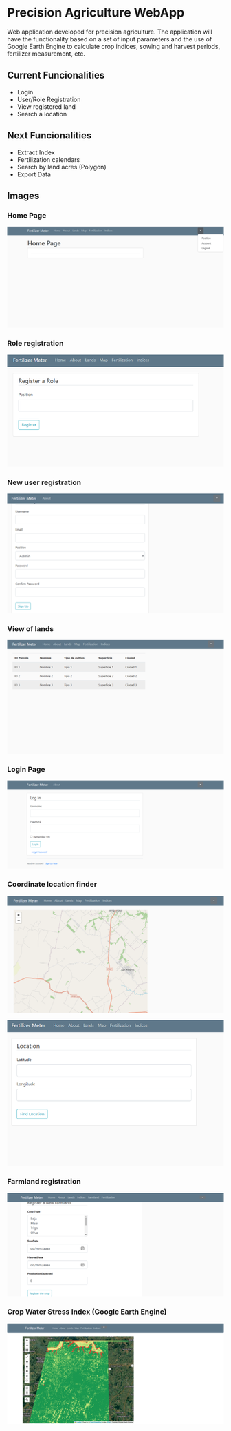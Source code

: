 # Precision Agriculture WebApp

Web application developed for precision agriculture. 
The application will have the functionality based on a set of input 
parameters and the use of Google Earth Engine to calculate crop indices, 
sowing and harvest periods, fertilizer measurement, etc.

## Current Funcionalities
- Login
- User/Role Registration
- View registered land
- Search a location

## Next Funcionalities
- Extract Index
- Fertilization calendars
- Search by land acres (Polygon)
- Export Data

## Images

### Home Page

![](https://github.com/benitezfj/WebApp/blob/master/WebApp/static/images/home.png?raw=true)

### Role registration

![](https://github.com/benitezfj/WebApp/blob/master/WebApp/static/images/role.png?raw=true)

### New user registration

![](https://github.com/benitezfj/WebApp/blob/master/WebApp/static/images/new_user.png?raw=true)

### View of lands

![](https://github.com/benitezfj/WebApp/blob/master/WebApp/static/images/parcelas.png?raw=true)

### Login Page

![](https://github.com/benitezfj/WebApp/blob/master/WebApp/static/images/login.png?raw=true)

### Coordinate location finder

![](https://github.com/benitezfj/WebApp/blob/master/WebApp/static/images/location_2.png?raw=true)

![](https://github.com/benitezfj/WebApp/blob/master/WebApp/static/images/location_1.png?raw=true)

### Farmland registration

![](https://github.com/benitezfj/WebApp/blob/master/WebApp/static/images/farmland.png?raw=true)

### Crop Water Stress Index (Google Earth Engine)

![](https://github.com/benitezfj/WebApp/blob/master/WebApp/static/images/CWSI.png?raw=true)
